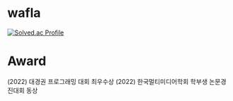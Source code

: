 # wafla
[![Solved.ac Profile](http://mazassumnida.wtf/api/v2/generate_badge?boj=jjangguzi)](https://solved.ac/jjangguzi/)

# Award
(2022) 대경권 프로그래밍 대회 최우수상
(2022) 한국멀티미디어학회 학부생 논문경진대회 동상
